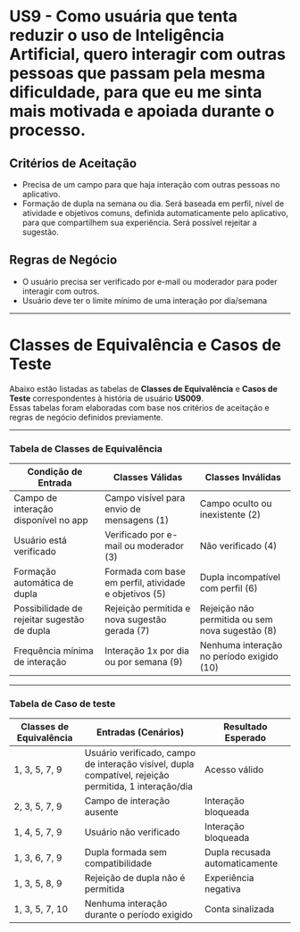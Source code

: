 # US9 - Como usuária que tenta reduzir o uso de Inteligência Artificial, quero interagir com outras pessoas que passam pela mesma dificuldade, para que eu me sinta mais motivada e apoiada durante o processo. 

## Critérios de Aceitação

- Precisa de um campo para que haja interação com outras pessoas no aplicativo.
- Formação de dupla na semana ou dia. Será baseada em perfil, nível de atividade e objetivos comuns, definida automaticamente pelo aplicativo, para que compartilhem sua experiência. Será possível rejeitar a sugestão.

## Regras de Negócio

- O usuário precisa ser verificado por e-mail ou moderador para poder interagir com outros.
- Usuário deve ter o limite mínimo de uma interação por dia/semana

---

# Classes de Equivalência e Casos de Teste

Abaixo estão listadas as tabelas de **Classes de Equivalência** e **Casos de Teste** correspondentes à história de usuário **US009**.  
Essas tabelas foram elaboradas com base nos critérios de aceitação e regras de negócio definidos previamente.

---

### Tabela de Classes de Equivalência

| Condição de Entrada                         | Classes Válidas                                       | Classes Inválidas                               |
| ------------------------------------------- | ----------------------------------------------------- | ----------------------------------------------- |
| Campo de interação disponível no app        | Campo visível para envio de mensagens (1)             | Campo oculto ou inexistente (2)                 |
| Usuário está verificado                     | Verificado por e-mail ou moderador (3)                | Não verificado (4)                              |
| Formação automática de dupla                | Formada com base em perfil, atividade e objetivos (5) | Dupla incompatível com perfil (6)               |
| Possibilidade de rejeitar sugestão de dupla | Rejeição permitida e nova sugestão gerada (7)         | Rejeição não permitida ou sem nova sugestão (8) |
| Frequência mínima de interação              | Interação 1x por dia ou por semana (9)                | Nenhuma interação no período exigido (10)       |

---

### Tabela de Caso de teste

| Classes de Equivalência | Entradas (Cenários)                                                                                   | Resultado Esperado             |
| ----------------------- | ----------------------------------------------------------------------------------------------------- | ------------------------------ |
| 1, 3, 5, 7, 9           | Usuário verificado, campo de interação visível, dupla compatível, rejeição permitida, 1 interação/dia | Acesso válido                  |
| 2, 3, 5, 7, 9           | Campo de interação ausente                                                                            | Interação bloqueada            |
| 1, 4, 5, 7, 9           | Usuário não verificado                                                                                | Interação bloqueada            |
| 1, 3, 6, 7, 9           | Dupla formada sem compatibilidade                                                                     | Dupla recusada automaticamente |
| 1, 3, 5, 8, 9           | Rejeição de dupla não é permitida                                                                     | Experiência negativa           |
| 1, 3, 5, 7, 10          | Nenhuma interação durante o período exigido                                                           | Conta sinalizada               |
